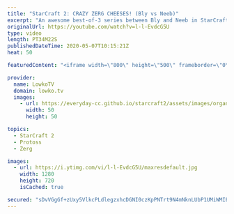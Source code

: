 ```yaml
---
title: "StarCraft 2: CRAZY ZERG CHEESES! (Bly vs Neeb)"
excerpt: "An awesome best-of-3 series between Bly and Neeb in StarCraft 2. In this Zerg versus Protoss we see Bly going for a variety of Zerg cheese and Zerg rushes, constantly trying to end the game by getting units on his opponent's side of the map as fast as possible. Especially the final game of this series"
originalUrl: https://youtube.com/watch?v=l-l-EvdcG5U
type: video
length: PT34M22S
publishedDateTime: 2020-05-07T10:15:21Z
heat: 50

featuredContent: "<iframe width=\"800\" height=\"500\" frameborder=\"0\" src=\"https://www.youtube.com/embed/l-l-EvdcG5U\" allow=\"accelerometer; autoplay; encrypted-media; gyroscope; picture-in-picture\" allowfullscreen></iframe>"

provider:
  name: LowkoTV
  domain: lowko.tv
  images:
    - url: https://everyday-cc.github.io/starcraft2/assets/images/organizations/lowko.tv-50x50.jpg
      width: 50
      height: 50

topics:
  - StarCraft 2
  - Protoss
  - Zerg

images:
  - url: https://i.ytimg.com/vi/l-l-EvdcG5U/maxresdefault.jpg
    width: 1280
    height: 720
    isCached: true

secured: "sDvVGgGf+zUxy5VlkcPLdlegzxhcDGNI0czKpPNTrt9N4mNknLUbP1UMiWMIEyN7FywZShy5EA8Med3TkHSITSaRqYDHPzO06jjZi5CweQW2mXIiyH5nMIVOStqe/mXwvL3pNemNL0hqgddXPFb/6TbWJupyUFjaMKU2TqbMjff5MYH7WPS7RAbxKuCKHawj7r23MrxtGnqc3jW2VxbofpQeDSVpKX/U2FXAzVINSWF72tquRQSvpEkLABit56O9gtWB54vlruJAv7/DDZl1FnRx9fayNGPA3QGaLq+WO8fXXO8ycxhgQG1AKpSN3kICbcFWrephU9C+t0Z1ifwH09FujL2Qu8eKjXhj7DmRV1EXL9orjYVCKsqtNm6ftOcbKtb8R3S3oj/HEc0FEbQI3+0RqO6vLQfap2RzAQyiaOIZEybtsxrIbzBCQ/FyrRQP;/WIHr9C/hiB6AjWhGrhUGQ=="
---
```


